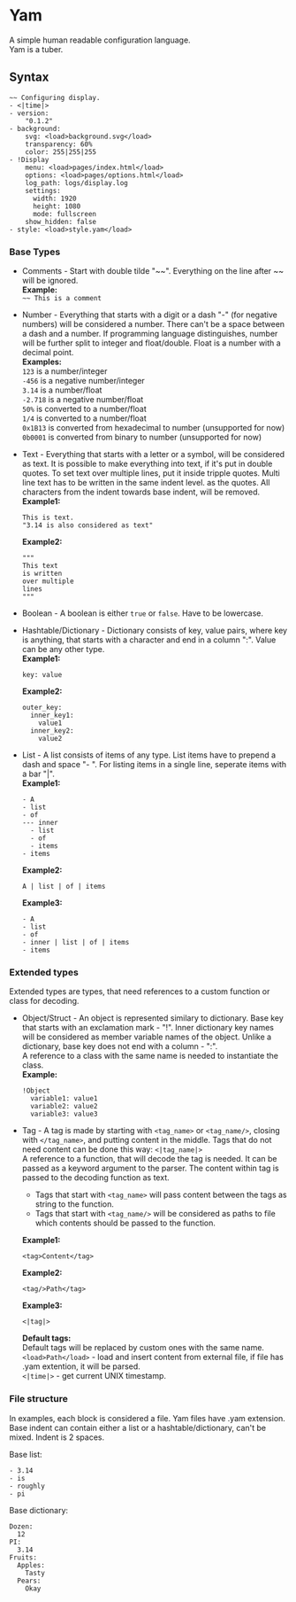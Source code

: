 # Yam
A simple human readable configuration language.  
Yam is a tuber.

## Syntax

```
~~ Configuring display.
- <|time|>
- version:
    "0.1.2"
- background:
    svg: <load>background.svg</load>
    transparency: 60%
    color: 255|255|255
- !Display
    menu: <load>pages/index.html</load>
    options: <load>pages/options.html</load>
    log_path: logs/display.log
    settings:
      width: 1920
      height: 1080
      mode: fullscreen
    show_hidden: false
- style: <load>style.yam</load>
```

### Base Types

- Comments - Start with double tilde "\~\~". Everything on the line after \~\~ will be ignored.  
    **Example:**  
    `~~ This is a comment`

- Number - Everything that starts with a digit or a dash "-" (for negative numbers)
    will be considered a number. There can't be a space between a dash and a number.
    If programming language distinguishes, number will be further split to integer
    and float/double. Float is a number with a decimal point.  
    **Examples:**  
    `123` is a number/integer  
    `-456` is a negative number/integer  
    `3.14` is a number/float  
    `-2.718` is a negative number/float  
    `50%` is converted to a number/float  
    `1/4` is  converted to a number/float  
    `0x1B13` is converted from hexadecimal to number  (unsupported for now)  
    `0b0001` is converted from binary to number  (unsupported for now)  

- Text - Everything that starts with a letter or a symbol, will be considered as text.
    It is possible to make everything into text, if it's put in double quotes.
    To set text over multiple lines, put it inside tripple quotes. Multi line text
    has to be written in the same indent level. as the quotes. All characters from the indent
    towards base indent, will be removed.  
    **Example1:**  
    ```
    This is text. 
    "3.14 is also considered as text"  
    ```
    **Example2:**
    ```
    """
    This text
    is written
    over multiple
    lines
    """
    ```

- Boolean - A boolean is either `true` or `false`. Have to be lowercase.

- Hashtable/Dictionary - Dictionary consists of key, value pairs, where key is
    anything, that starts with a character and end in a column ":".
    Value can be any other type.  
    **Example1:**  
    ```
    key: value
    ```
    **Example2:**  
    ```
    outer_key:
      inner_key1:
        value1
      inner_key2:
        value2
    ```

- List - A list consists of items of any type. List items have to prepend
    a dash and space "- ". For listing items in a single line, seperate items with a bar "|".  
    **Example1:**
    ```
    - A
    - list
    - of
    --- inner
      - list
      - of
      - items
    - items
    ```
    **Example2:**
    ```
    A | list | of | items
    ```
    **Example3:**
    ```
    - A
    - list
    - of
    - inner | list | of | items
    - items
    ```

### Extended types

Extended types are types, that need references to a custom function or class for decoding.

- Object/Struct - An object is represented similary to dictionary. Base key that starts
    with an exclamation mark - "!". Inner dictionary key names will be
    considered as member variable names of the object. Unlike a dictionary, base
    key does not end with a column - ":".  
    A reference to a class with the same name is needed to instantiate the class.  
    **Example:**
    ```
    !Object
      variable1: value1
      variable2: value2
      variable3: value3
    ```

- Tag - A tag is made by starting with `<tag_name>` or `<tag_name/>`, closing with `</tag_name>`,
    and putting content in the middle. Tags that do not need content can be
    done this way: `<|tag_name|>`  
    A reference to a function, that will decode the tag is needed. It can be
    passed as a keyword argument to the parser. The content within tag is passed
    to the decoding function as text.  
    - Tags that start with `<tag_name>` will pass content between the tags as string to the function.
    - Tags that start with `<tag_name/>` will be considered as paths to file which contents should be passed to the function.

    **Example1:**
    ```
    <tag>Content</tag>
    ```
    **Example2:**
    ```
    <tag/>Path</tag>
    ```
    **Example3:**
    ```
    <|tag|>
    ```
    **Default tags:**  
    Default tags will be replaced by custom ones with the same name.  
    `<load>Path</load>` - load and insert content from external file, if file has .yam extention, it will be parsed.  
    `<|time|>` - get current UNIX timestamp.


### File structure
In examples, each block is considered a file. Yam files have .yam extension.  
Base indent can contain either a list or a hashtable/dictionary, can't be mixed. Indent is 2 spaces.  

Base list:
```
- 3.14
- is
- roughly
- pi
```

Base dictionary:
```
Dozen:
  12
PI:
  3.14
Fruits:
  Apples:
    Tasty
  Pears:
    Okay
```
